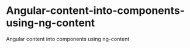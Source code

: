 # Angular-content-into-components-using-ng-content
Angular content into components using ng-content
